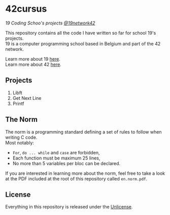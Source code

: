 # 42cursus
*19 Coding Schoo's projects [@19network42](https://github.com/19network42)*

This repository contains all the code I have written so far for school 19's projects.  
19 is a computer programming school based in Belgium and part of the 42 network.

Learn more about 19 [here](https://s19.be).  
Learn more about 42 [here](https://www.42.fr/42-network/).

## Projects

1. Libft
2. Get Next Line
3. Printf

## The Norm

The norm is a programming standard defining a set of rules to follow when writing C code.  
Most notably:
 - ```For```, ```do ... while``` and ```case``` are forbidden,
 - Each function must be maximum 25 lines,
 - No more than 5 variables per bloc can be declared.
 
If you are interested in learning more about the norm, feel free to take a look at the PDF included at the root of this repository called ```en.norm.pdf```.

## License

Everything in this repository is released under the [Unlicense](https://github.com/maxdesalle/42/blob/main/LICENSE).

